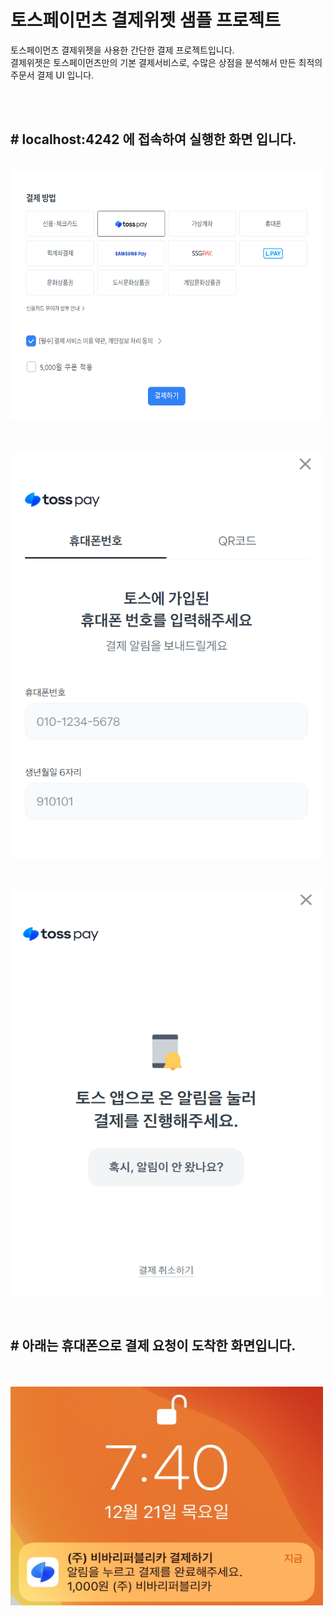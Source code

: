 # 토스페이먼츠 결제위젯 샘플 프로젝트

토스페이먼츠 결제위젯을 사용한 간단한 결제 프로젝트입니다.<br>
결제위젯은 토스페이먼츠만의 기본 결제서비스로, 수많은 상점을 분석해서 만든 최적의 주문서 결제 UI 입니다.

<br>
<br>

## # localhost:4242 에 접속하여 실행한 화면 입니다.

<br>

<img src="img/img.png" width="500" height="400">

<br><br>
<img src="img/img_1.png" width="500" height="650">

<br><br>
<img src="img/img_2.png" width="500" height="650">

<br>

## # 아래는 휴대폰으로 결제 요청이 도착한 화면입니다.
<br><br>
<img src="img/img_4.png" width="500" height="350">
